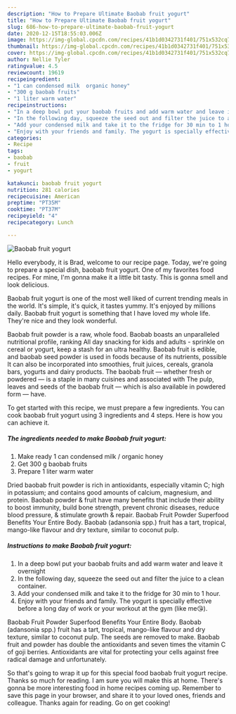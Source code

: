 ```yaml
---
description: "How to Prepare Ultimate Baobab fruit yogurt"
title: "How to Prepare Ultimate Baobab fruit yogurt"
slug: 686-how-to-prepare-ultimate-baobab-fruit-yogurt
date: 2020-12-15T18:55:03.006Z
image: https://img-global.cpcdn.com/recipes/41b1d0342731f401/751x532cq70/baobab-fruit-yogurt-recipe-main-photo.jpg
thumbnail: https://img-global.cpcdn.com/recipes/41b1d0342731f401/751x532cq70/baobab-fruit-yogurt-recipe-main-photo.jpg
cover: https://img-global.cpcdn.com/recipes/41b1d0342731f401/751x532cq70/baobab-fruit-yogurt-recipe-main-photo.jpg
author: Nellie Tyler
ratingvalue: 4.5
reviewcount: 19619
recipeingredient:
- "1 can condensed milk  organic honey"
- "300 g baobab fruits"
- "1 liter warm water"
recipeinstructions:
- "In a deep bowl put your baobab fruits and add warm water and leave it overnight"
- "In the following day, squeeze the seed out and filter the juice to a clean container."
- "Add your condensed milk and take it to the fridge for 30 min to 1 hour."
- "Enjoy with your friends and family. The yogurt is specially effective before a long day of work or your workout at the gym (like me😘)."
categories:
- Recipe
tags:
- baobab
- fruit
- yogurt

katakunci: baobab fruit yogurt 
nutrition: 281 calories
recipecuisine: American
preptime: "PT35M"
cooktime: "PT37M"
recipeyield: "4"
recipecategory: Lunch

---
```



![Baobab fruit yogurt](https://img-global.cpcdn.com/recipes/41b1d0342731f401/751x532cq70/baobab-fruit-yogurt-recipe-main-photo.jpg)

Hello everybody, it is Brad, welcome to our recipe page. Today, we're going to prepare a special dish, baobab fruit yogurt. One of my favorites food recipes. For mine, I'm gonna make it a little bit tasty. This is gonna smell and look delicious.

Baobab fruit yogurt is one of the most well liked of current trending meals in the world. It's simple, it's quick, it tastes yummy. It's enjoyed by millions daily. Baobab fruit yogurt is something that I have loved my whole life. They're nice and they look wonderful.

Baobab fruit powder is a raw, whole food. Baobab boasts an unparalleled nutritional profile, ranking All day snacking for kids and adults - sprinkle on cereal or yogurt, keep a stash for an ultra healthy. Baobab fruit is edible, and baobab seed powder is used in foods because of its nutrients, possible It can also be incorporated into smoothies, fruit juices, cereals, granola bars, yogurts and dairy products. The baobab fruit — whether fresh or powdered — is a staple in many cuisines and associated with The pulp, leaves and seeds of the baobab fruit — which is also available in powdered form — have.


To get started with this recipe, we must prepare a few ingredients. You can cook baobab fruit yogurt using 3 ingredients and 4 steps. Here is how you can achieve it.

<!--inarticleads1-->

##### The ingredients needed to make Baobab fruit yogurt:

1. Make ready 1 can condensed milk / organic honey
1. Get 300 g baobab fruits
1. Prepare 1 liter warm water


Dried baobab fruit powder is rich in antioxidants, especially vitamin C; high in potassium; and contains good amounts of calcium, magnesium, and protein. Baobab powder &amp; fruit have many benefits that include their ability to boost immunity, build bone strength, prevent chronic diseases, reduce blood pressure, &amp; stimulate growth &amp; repair. Baobab Fruit Powder Superfood Benefits Your Entire Body. Baobab (adansonia spp.) fruit has a tart, tropical, mango-like flavour and dry texture, similar to coconut pulp. 

<!--inarticleads2-->

##### Instructions to make Baobab fruit yogurt:

1. In a deep bowl put your baobab fruits and add warm water and leave it overnight
1. In the following day, squeeze the seed out and filter the juice to a clean container.
1. Add your condensed milk and take it to the fridge for 30 min to 1 hour.
1. Enjoy with your friends and family. The yogurt is specially effective before a long day of work or your workout at the gym (like me😘).


Baobab Fruit Powder Superfood Benefits Your Entire Body. Baobab (adansonia spp.) fruit has a tart, tropical, mango-like flavour and dry texture, similar to coconut pulp. The seeds are removed to make. Baobab fruit and powder has double the antioxidants and seven times the vitamin C of goji berries. Antioxidants are vital for protecting your cells against free radical damage and unfortunately. 

So that's going to wrap it up for this special food baobab fruit yogurt recipe. Thanks so much for reading. I am sure you will make this at home. There's gonna be more interesting food in home recipes coming up. Remember to save this page in your browser, and share it to your loved ones, friends and colleague. Thanks again for reading. Go on get cooking!

